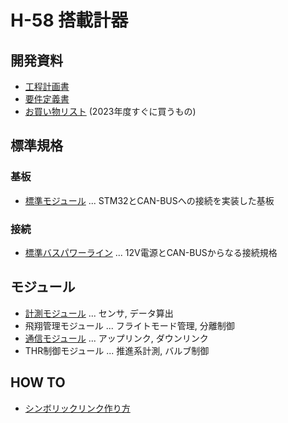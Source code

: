 # H-58 搭載計器

## 開発資料

- [工程計画書](./Documents/Materials/Schedule.md)
- [要件定義書](./Documents/Materials/RequirementsDocument.md)
- [お買い物リスト](./Documents/Materials/OKAIMONOList.md) (2023年度すぐに買うもの)

## 標準規格

### 基板

- [標準モジュール](./Components/StandardModuleBoard/) ... STM32とCAN-BUSへの接続を実装した基板

### 接続

- [標準バスパワーライン](./Components/StandardBusPowerLine/) ... 12V電源とCAN-BUSからなる接続規格

## モジュール

- [計測モジュール](./Components/SensingModule/) ... センサ, データ算出
- 飛翔管理モジュール ... フライトモード管理, 分離制御
- [通信モジュール](./Components/CommunicationModule/) ... アップリンク, ダウンリンク
- THR制御モジュール ... 推進系計測, バルブ制御

## HOW TO

- [シンボリックリンク作り方](./Documents/Materials/HowTo/MakeSymbolicLink.md)
